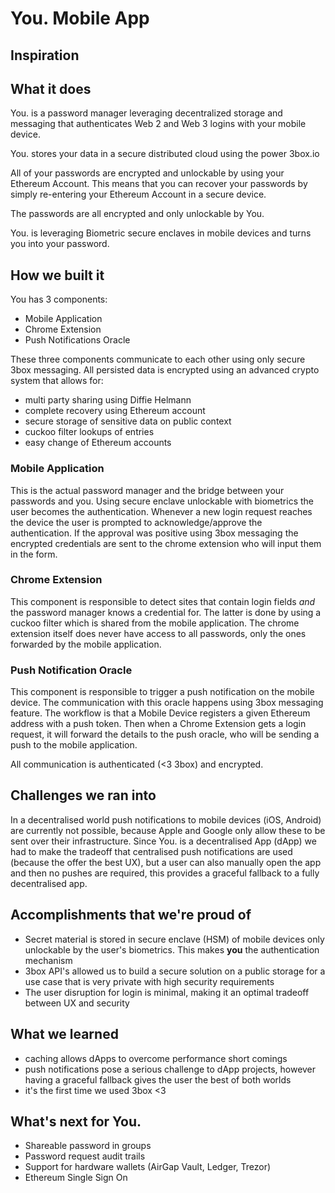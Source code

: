 # You. Mobile App

## Inspiration

## What it does
You. is a password manager leveraging decentralized storage and messaging that authenticates Web 2 and Web 3 logins with your mobile device.

You. stores your data in a secure distributed cloud using the power 3box.io

All of your passwords are encrypted and unlockable by using your Ethereum Account. This means that you can recover your passwords by simply re-entering your Ethereum Account in a secure device.

The passwords are all encrypted and only unlockable by You.

You. is leveraging Biometric secure enclaves in mobile devices and turns you into your password.

## How we built it

You has 3 components:

- Mobile Application
- Chrome Extension
- Push Notifications Oracle

These three components communicate to each other using only secure 3box messaging. All persisted data is encrypted using an advanced crypto system that allows for:

- multi party sharing using Diffie Helmann
- complete recovery using Ethereum account
- secure storage of sensitive data on public context
- cuckoo filter lookups of entries
- easy change of Ethereum accounts

### Mobile Application

This is the actual password manager and the bridge between your passwords and you. Using secure enclave unlockable with biometrics the user becomes the authentication. Whenever a new login request reaches the device the user is prompted to acknowledge/approve the authentication. If the approval was positive using 3box messaging the encrypted credentials are sent to the chrome extension who will input them in the form.

### Chrome Extension

This component is responsible to detect sites that contain login fields _and_ the password manager knows a credential for. The latter is done by using a cuckoo filter which is shared from the mobile application. The chrome extension itself does never have access to all passwords, only the ones forwarded by the mobile application.

### Push Notification Oracle

This component is responsible to trigger a push notification on the mobile device. The communication with this oracle happens using 3box messaging feature. The workflow is that a Mobile Device registers a given Ethereum address with a push token. Then when a Chrome Extension gets a login request, it will forward the details to the push oracle, who will be sending a push to the mobile application.

All communication is authenticated (<3 3box) and encrypted.

## Challenges we ran into

In a decentralised world push notifications to mobile devices (iOS, Android) are currently not possible, because Apple and Google only allow these to be sent over their infrastructure. Since You. is a decentralised App (dApp) we had to make the tradeoff that centralised push notifications are used (because the offer the best UX), but a user can also manually open the app and then no pushes are required, this provides a graceful fallback to a fully decentralised app.  

## Accomplishments that we're proud of

- Secret material is stored in secure enclave (HSM) of mobile devices only unlockable by the user's biometrics. This makes **you** the authentication mechanism
- 3box API's allowed us to build a secure solution on a public storage for a use case that is very private with high security requirements
- The user disruption for login is minimal, making it an optimal tradeoff between UX and security 

## What we learned

- caching allows dApps to overcome performance short comings
- push notifications pose a serious challenge to dApp projects, however having a graceful fallback gives the user the best of both worlds
- it's the first time we used 3box <3

## What's next for You.

- Shareable password in groups
- Password request audit trails
- Support for hardware wallets (AirGap Vault, Ledger, Trezor)
- Ethereum Single Sign On
